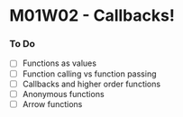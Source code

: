 # M01W02 - Callbacks!

### To Do

- [ ] Functions as values
- [ ] Function calling vs function passing
- [ ] Callbacks and higher order functions
- [ ] Anonymous functions
- [ ] Arrow functions
